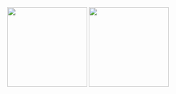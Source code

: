 <div align=center>
 <img src="https://github.com/user-attachments/assets/c9588118-82be-4406-9902-e8fca18b3b24" height=180>
 
 <img src="https://github.com/user-attachments/assets/d38cc17a-83b4-4072-9492-0df0a981081e" height=180>
 </div>


